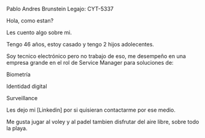 Pablo Andres Brunstein
Legajo: CYT-5337

Hola, como estan?

Les cuento algo sobre mi.

Tengo 46 años, estoy casado y tengo 2 hijos adolecentes.

Soy tecnico electrónico pero no trabajo de eso, me desempeño en una empresa grande en el rol de Service Manager para soluciones de:

Biometría

Identidad digital

Surveillance

Les dejo mi [Linkedin] por si quisieran contactarme por ese medio.

Me gusta jugar al voley y al padel tambien disfrutar del aire libre, sobre todo la playa.
